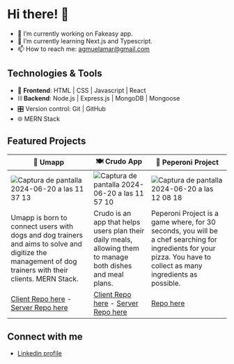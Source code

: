 # Hi there! 👋

- 🔭 I’m currently working on Fakeasy app.
- 🌱 I’m currently learning Next.js and Typescript.
- 📫 How to reach me: agmuelamar@gmail.com

## Technologies & Tools
- 👀 **Frontend**: HTML | CSS | Javascript | React
- ⛓️ **Backend**: Node.js | Express.js | MongoDB | Mongoose
- 🎛️ Version control: Git | GitHub
- 🌐 MERN Stack

## Featured Projects
| 🐶 Umapp| 🍽️ Crudo App            | 🍕 Peperoni Project        | 
| ------------------------- | ----------------| ----------------  | 
| ![Captura de pantalla 2024-06-20 a las 11 37 13](https://github.com/lamardemuela/lamardemuela/assets/91274553/6cc3aa29-2c90-4be6-9c73-c9c697c2e0fd)  | ![Captura de pantalla 2024-06-20 a las 11 57 10](https://github.com/lamardemuela/lamardemuela/assets/91274553/4781a4ee-8486-498e-828b-a2ebbd406d63)| ![Captura de pantalla 2024-06-20 a las 12 08 18](https://github.com/lamardemuela/lamardemuela/assets/91274553/ffe5b348-ce51-448f-b5cd-80ca7bea8ba9) |
| Umapp is born to connect users with dogs and dog trainers and aims to solve and digitize the management of dog trainers with their clients. MERN Stack.| Crudo is an app that helps users plan their daily meals, allowing them to manage both dishes and meal plans. | Peperoni Project is a game where, for 30 seconds, you will be a chef searching for ingredients for your pizza. You have to collect as many ingredients as possible. |
| [Client Repo here](https://github.com/lamardemuela/umapp-client) - [Server Repo here](https://github.com/lamardemuela/umapp-server) | [Client Repo here](https://github.com/lamardemuela/crudo) - [Server Repo here](https://github.com/MDasier/backendCrudo) | [Repo here](https://github.com/lamardemuela/peperoni-project-game)

## Connect with me
- [Linkedin profile](https://www.linkedin.com/in/agueda-muela/)

